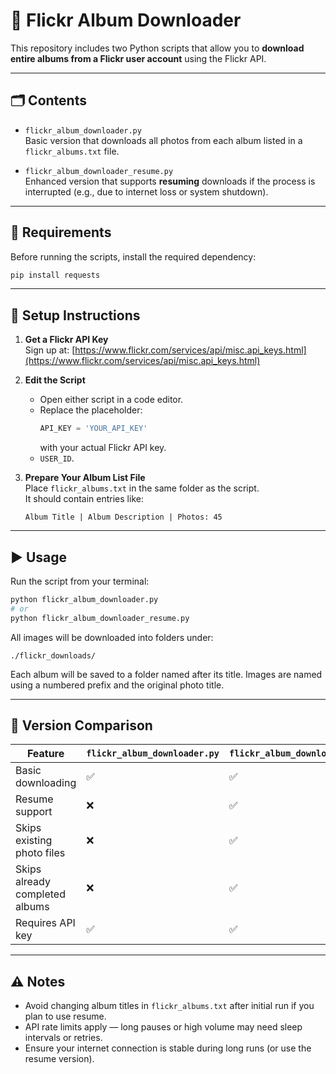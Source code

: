 
# 📸 Flickr Album Downloader

This repository includes two Python scripts that allow you to **download entire albums from a Flickr user account** using the Flickr API.

---

## 🗂 Contents

- `flickr_album_downloader.py`  
  Basic version that downloads all photos from each album listed in a `flickr_albums.txt` file.

- `flickr_album_downloader_resume.py`  
  Enhanced version that supports **resuming** downloads if the process is interrupted (e.g., due to internet loss or system shutdown).

---

## 🧰 Requirements

Before running the scripts, install the required dependency:

```bash
pip install requests
```

---

## 🔧 Setup Instructions

1. **Get a Flickr API Key**  
   Sign up at: [https://www.flickr.com/services/api/misc.api_keys.html](https://www.flickr.com/services/api/misc.api_keys.html)

2. **Edit the Script**
   - Open either script in a code editor.
   - Replace the placeholder:
     ```python
     API_KEY = 'YOUR_API_KEY'
     ```
     with your actual Flickr API key.
   - `USER_ID`.

3. **Prepare Your Album List File**  
   Place `flickr_albums.txt` in the same folder as the script.  
   It should contain entries like:
   ```
   Album Title | Album Description | Photos: 45
   ```

---

## ▶️ Usage

Run the script from your terminal:

```bash
python flickr_album_downloader.py
# or
python flickr_album_downloader_resume.py
```

All images will be downloaded into folders under:
```
./flickr_downloads/
```

Each album will be saved to a folder named after its title. Images are named using a numbered prefix and the original photo title.

---

## 🔄 Version Comparison

| Feature                     | `flickr_album_downloader.py` | `flickr_album_downloader_resume.py` |
|----------------------------|------------------------------|-------------------------------------|
| Basic downloading          | ✅                            | ✅                                   |
| Resume support             | ❌                            | ✅                                   |
| Skips existing photo files | ❌                            | ✅                                   |
| Skips already completed albums | ❌                      | ✅                                   |
| Requires API key           | ✅                            | ✅                                   |

---

## ⚠️ Notes

- Avoid changing album titles in `flickr_albums.txt` after initial run if you plan to use resume.
- API rate limits apply — long pauses or high volume may need sleep intervals or retries.
- Ensure your internet connection is stable during long runs (or use the resume version).
